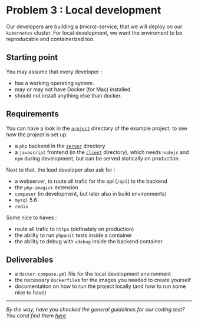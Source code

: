 # Problem 3 : Local development

Our developers are building a (micro)-service, that we will deploy on our `kubernetes` cluster.
For local development, we want the enviroment to be reproducable and containerized too.


## Starting point

You may assume that every developer :

- has a working operating system.
- may or may not have Docker (for Mac) installed.
- should not install anything else than docker.


## Requirements

You can have a look in the [`project`](./problem-3) directory of the example project, to see how the project is set up:

- a `php` backend in the [`server`](./problem-3/server) directory
- a `javascript` frontend (in the [`client`](./problem-3/client) directory), which needs `nodejs` and `npm` during development, but can be served statically on production

Next to that, the lead developer also ask for :

- a webserver, to route all trafic for the api (`/api`) to the backend
- the `php-imagick` extension
- `composer` (in development, but later also in build environments)
- `mysql` 5.6
- `redis`

Some nice to haves :

- route all trafic to `https` (definately on production)
- the ability to run `phpunit` tests inside a container
- the ability to debug with `xdebug` inside the backend container


## Deliverables

- a `docker-compose.yml` file for the local development environment
- the necessary `Dockerfile`s for the images you needed to create yourself
- documentation on how to run the project locally (and how to run some nice to have)

---

_By the way, have you checked the general guidelines for our coding test? You cand find them [here](./README.md)_
